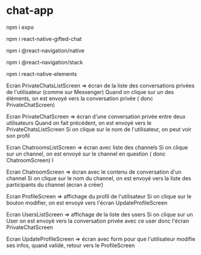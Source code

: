 # chat-app

npm i expo

npm i react-native-gifted-chat

npm i @react-navigation/native

npm i @react-navigation/stack

npm i react-native-elements

Ecran PrivateChatsListScreen => écran de la liste des conversations privées de l'utilisateur (comme sur Messenger)
Quand on clique sur un des éléments, on est envoyé vers la conversation privée ( donc PrivateChatScreen)

Ecran PrivateChatScreen => écran d'une conversation privée entre deux utilisateurs
Quand on fait précédent, on est envoyé vers le PrivateChatsListScreen
Si on clique sur le nom de l'utilisateur, on peut voir son profil

Ecran ChatroomsListScreen => écran avec liste des channels
Si on clique sur un channel, on est envoyé sur le channel en question ( donc ChatroomScreen)
l

Ecran ChatroomScreen => écran avec le contenu de conversation d'un channel 
Si on clique sur le nom du channel, on est envoyé vers la liste des participants du channel (écran à créer)

Ecran ProfileScreen => affichage du profil de l'utilisateur 
Si on clique sur le bouton modifier, on est envoyé vers l'écran UpdateProfileScreen

Ecran UsersListScreen => affichage de la liste des users
Si on clique sur un User on est envoyé vers la conversation privée avec ce user donc l'écran PrivateChatScreen

Ecran UpdateProfileScreen => écran avec form pour que l'utilisateur modifie ses infos, quand validé, retour vers le ProfileScreen


